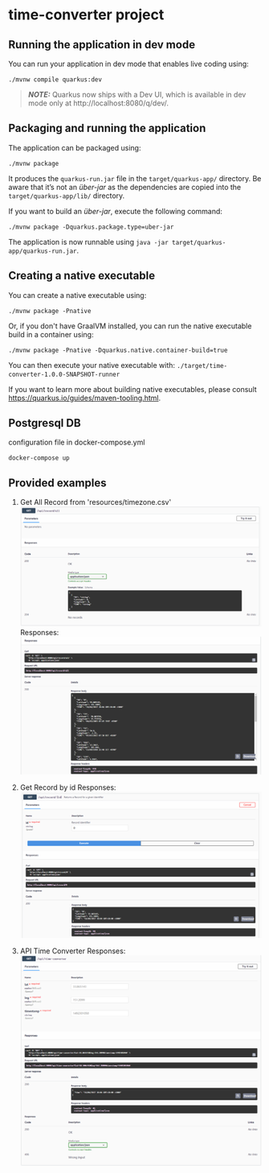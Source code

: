 # time-converter project

## Running the application in dev mode

You can run your application in dev mode that enables live coding using:
```shell script
./mvnw compile quarkus:dev
```

> **_NOTE:_**  Quarkus now ships with a Dev UI, which is available in dev mode only at http://localhost:8080/q/dev/.

## Packaging and running the application

The application can be packaged using:
```shell script
./mvnw package
```
It produces the `quarkus-run.jar` file in the `target/quarkus-app/` directory.
Be aware that it’s not an _über-jar_ as the dependencies are copied into the `target/quarkus-app/lib/` directory.

If you want to build an _über-jar_, execute the following command:
```shell script
./mvnw package -Dquarkus.package.type=uber-jar
```

The application is now runnable using `java -jar target/quarkus-app/quarkus-run.jar`.

## Creating a native executable

You can create a native executable using: 
```shell script
./mvnw package -Pnative
```

Or, if you don't have GraalVM installed, you can run the native executable build in a container using: 
```shell script
./mvnw package -Pnative -Dquarkus.native.container-build=true
```

You can then execute your native executable with: `./target/time-converter-1.0.0-SNAPSHOT-runner`

If you want to learn more about building native executables, please consult https://quarkus.io/guides/maven-tooling.html.

## Postgresql DB
configuration file in docker-compose.yml

``` 
docker-compose up
```


## Provided examples

1.  Get All Record from 'resources/timezone.csv'
![](examples/get-all.png)
    Responses:
    ![](examples/get-all-responses.png)
    
2. Get Record by id
   Responses:
   ![](examples/get-by-id.png)
   
3. API Time Converter
   Responses:
   ![](examples/api-time-converter.png)
    